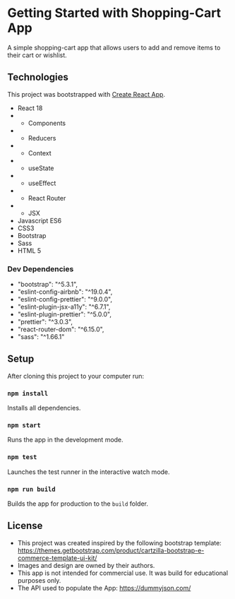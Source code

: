 # Getting Started with Shopping-Cart App

A simple shopping-cart app that allows users to add and remove items to their cart or wishlist.

## Technologies

This project was bootstrapped with [Create React App](https://github.com/facebook/create-react-app).

- React 18
- - Components
- - Reducers
- - Context
- - useState
- - useEffect
- - React Router
- - JSX
- Javascript ES6
- CSS3
- Bootstrap
- Sass
- HTML 5

### Dev Dependencies

- "bootstrap": "^5.3.1",
- "eslint-config-airbnb": "^19.0.4",
- "eslint-config-prettier": "^9.0.0",
- "eslint-plugin-jsx-a11y": "^6.7.1",
- "eslint-plugin-prettier": "^5.0.0",
- "prettier": "^3.0.3",
- "react-router-dom": "^6.15.0",
- "sass": "^1.66.1"

## Setup

After cloning this project to your computer run:

### `npm install`

Installs all dependencies.

### `npm start`

Runs the app in the development mode.

### `npm test`

Launches the test runner in the interactive watch mode.

### `npm run build`

Builds the app for production to the `build` folder.

## License

- This project was created inspired by the following bootstrap template: https://themes.getbootstrap.com/product/cartzilla-bootstrap-e-commerce-template-ui-kit/
- Images and design are owned by their authors.
- This app is not intended for commercial use. It was build for educational purposes only.
- The API used to populate the App: https://dummyjson.com/

